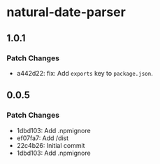 # natural-date-parser

## 1.0.1

### Patch Changes

- a442d22: fix: Add `exports` key to `package.json`.

## 0.0.5

### Patch Changes

- 1dbd103: Add .npmignore
- ef07fa7: Add /dist
- 22c4b26: Initial commit
- 1dbd103: Add .npmignore
